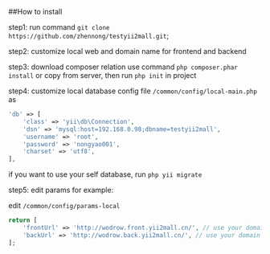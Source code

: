 ##How to install

step1: run command `git clone https://github.com/zhennong/testyii2mall.git`;

step2: customize local web and domain name for frontend and backend

step3: download composer relation use command `php composer.phar install` or copy from server, then run `php init` in project

step4: customize local database config file `/common/config/local-main.php` as

```php
'db' => [
    'class' => 'yii\db\Connection',
    'dsn' => 'mysql:host=192.168.0.98;dbname=testyii2mall',
    'username' => 'root',
    'password' => 'nongyao001',
    'charset' => 'utf8',
],
```

if you want to use your self database, run `php yii migrate`

step5: edit params for example:

edit `/common/config/params-local`

```php
return [
    'frontUrl' => 'http://wodrow.front.yii2mall.cn/', // use your domain name
    'backUrl' => 'http://wodrow.back.yii2mall.cn/', // use your domain name
];
```